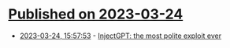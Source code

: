 # [Published on 2023-03-24](index.md)

* [2023-03-24, 15:57:53](https://lobste.rs/s/73lmjq/injectgpt_most_polite_exploit_ever) - [InjectGPT: the most polite exploit ever](https://blog.luitjes.it/posts/injectgpt-most-polite-exploit-ever/)
